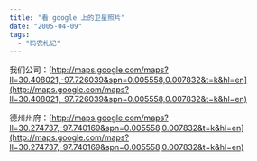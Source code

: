 ```yaml
---
title: "看 google 上的卫星照片"
date: "2005-04-09"
tags: 
  - "码农札记"
---
```


我们公司：[http://maps.google.com/maps?ll=30.408021,-97.726039&spn=0.005558,0.007832&t=k&hl=en](http://maps.google.com/maps?ll=30.408021,-97.726039&spn=0.005558,0.007832&t=k&hl=en)

德州州府：[http://maps.google.com/maps?ll=30.274737,-97.740169&spn=0.005558,0.007832&t=k&hl=en](http://maps.google.com/maps?ll=30.274737,-97.740169&spn=0.005558,0.007832&t=k&hl=en)
